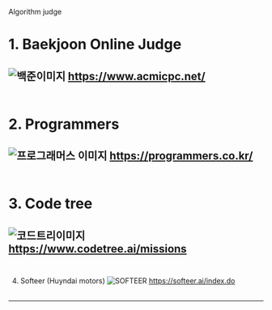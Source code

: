 Algorithm judge

# 1. Baekjoon Online Judge
![백준이미지](https://user-images.githubusercontent.com/89365465/235429136-e1fc76ec-e57a-4502-b337-781e11c16fa7.png)
https://www.acmicpc.net/ <br><br>
--------------------------------------------------------------------------------------------------------------------------------
# 2. Programmers
![프로그래머스 이미지](https://user-images.githubusercontent.com/89365465/235429139-9bd47282-b61b-45aa-a672-61c54fe0a370.jpeg)
https://programmers.co.kr/ <br><br>
--------------------------------------------------------------------------------------------------------------------------------
# 3. Code tree
![코드트리이미지](https://user-images.githubusercontent.com/89365465/235429143-3ecdf851-3df2-4adb-b19a-69c57d52095b.jpg)
https://www.codetree.ai/missions <br><br>
--------------------------------------------------------------------------------------------------------------------------------
4. Softeer (Huyndai motors)
![SOFTEER](https://user-images.githubusercontent.com/89365465/235429146-d2bf5b01-72fc-4af8-8de6-db90899e475a.png)
https://softeer.ai/index.do<br><br>
--------------------------------------------------------------------------------------------------------------------------------




